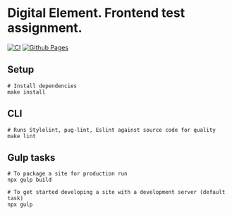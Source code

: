 # Digital Element. Frontend test assignment. 
[![CI](https://github.com/Teihden/d-element-test/actions/workflows/CI.yml/badge.svg)](https://github.com/Teihden/d-element-test/actions/workflows/CI.yml)
[![Github Pages](https://github.com/Teihden/d-element-test/actions/workflows/github-pages.yml/badge.svg)](https://github.com/Teihden/d-element-test/actions/workflows/github-pages.yml)

## Setup

```shell
# Install dependencies
make install
```

## CLI

```shell
# Runs Stylelint, pug-lint, Eslint against source code for quality
make lint
```

## Gulp tasks

```shell
# To package a site for production run
npx gulp build

# To get started developing a site with a development server (default task)
npx gulp
```
